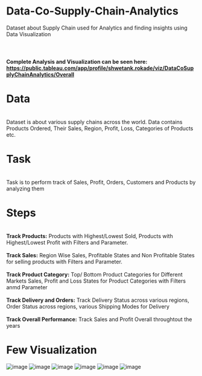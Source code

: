 # Data-Co-Supply-Chain-Analytics
Dataset about Supply Chain used for Analytics and finding insights using Data Visualization

#
<br><b> Complete Analysis and Visualization can be seen here: https://public.tableau.com/app/profile/shwetank.rokade/viz/DataCoSupplyChainAnalytics/Overall </b></br>
# Data
<br> Dataset is about various supply chains across the world. Data contains Products Ordered, Their Sales, Region, Profit, Loss, Categories of Products etc.</br>

# Task
<br> Task is to perform track of Sales, Profit, Orders, Customers and Products by analyzing them </br>

# Steps
<br> <b>Track Products:</b> Products with Highest/Lowest Sold, Products with Highest/Lowest Profit with Filters and Parameter.</br>
<br> <b>Track Sales:</b> Region Wise Sales, Profitable States and Non Profitable States for selling products with Filters and Parameter.</br>
<br> <b>Track Product Category:</b> Top/ Bottom Product Categories for Different Markets Sales, Profit and Loss States for Product Categories with Filters anmd Parameter</br>
<br> <b>Track Delivery and Orders:</b> Track Delivery Status across various regions, Order Status  across regions, various Shipping Modes for Delivery </br>
<br> <b>Track Overall Performance:</b> Track Sales and Profit Overall throughtout the years </br>

# Few Visualization
![image](https://user-images.githubusercontent.com/55294349/132801932-db8781d3-dfc6-49bf-a808-aad4cfce3c1c.png)
![image](https://user-images.githubusercontent.com/55294349/132801953-4934b389-5d3c-4b3e-8634-309264e994c0.png)
![image](https://user-images.githubusercontent.com/55294349/132801977-62e1090f-9404-4f09-9787-b39db96fd123.png)
![image](https://user-images.githubusercontent.com/55294349/132802031-16fdfa41-c56c-4cdd-aa31-74c52cac5cdd.png)
![image](https://user-images.githubusercontent.com/55294349/132802070-014536b9-2100-44ea-aa08-6d445ead898b.png)
![image](https://user-images.githubusercontent.com/55294349/132802203-ba42d5ff-f742-42a7-8488-202db962d173.png)


